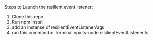Steps to Launch the resilient event listener:

1. Clone this repo
2. Run npm install
3. add an instanse of resilientEventListenerArgs
4. run this command in Terminal
    npx ts-node resilientEventListener.ts

